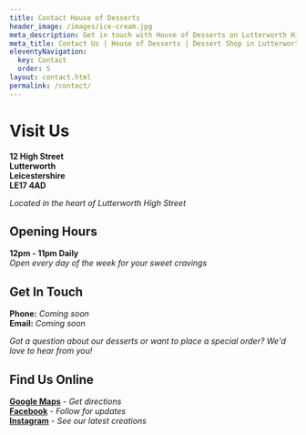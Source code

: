 ```yaml
---
title: Contact House of Desserts
header_image: /images/ice-cream.jpg
meta_description: Get in touch with House of Desserts on Lutterworth High Street for enquiries about our delicious desserts, custom orders, or special events.
meta_title: Contact Us | House of Desserts | Dessert Shop in Lutterworth
eleventyNavigation:
  key: Contact
  order: 5
layout: contact.html
permalink: /contact/
---
```


# Visit Us

**12 High Street**  
**Lutterworth**  
**Leicestershire**  
**LE17 4AD**

*Located in the heart of Lutterworth High Street*

## Opening Hours

**12pm - 11pm Daily**  
*Open every day of the week for your sweet cravings*

## Get In Touch

**Phone:** *Coming soon*  
**Email:** *Coming soon*

*Got a question about our desserts or want to place a special order? We'd love to hear from you!*

## Find Us Online

[**Google Maps**](https://maps.app.goo.gl/4ZMZVLooaErnYnWw6) - *Get directions*  
[**Facebook**](https://www.facebook.com/profile.php?id=61576113030850) - *Follow for updates*  
[**Instagram**](https://www.instagram.com/house_of_dessert_s) - *See our latest creations*
